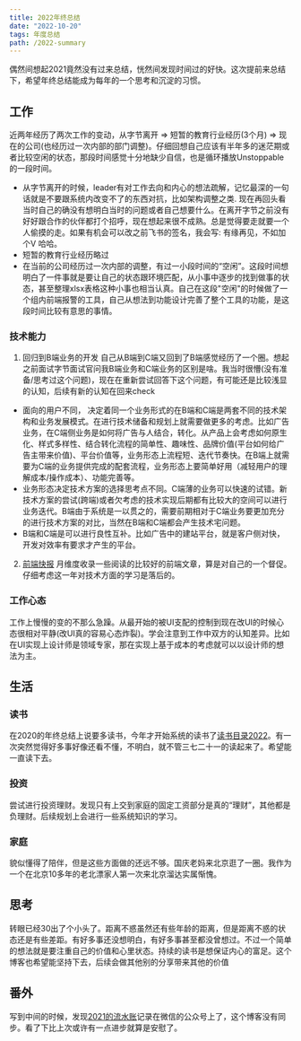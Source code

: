 ```yaml
---
title: 2022年终总结
date: "2022-10-20"
tags: 年度总结
path: /2022-summary
---
```


偶然间想起2021竟然没有过来总结，恍然间发现时间过的好快。这次提前来总结下，希望年终总结能成为每年的一个思考和沉淀的习惯。

## 工作  
近两年经历了两次工作的变动，从字节离开 => 短暂的教育行业经历(3个月) => 现在的公司(也经历过一次内部的部门调整)。仔细回想自己应该有半年多的迷茫期或者比较空闲的状态，那段时间感觉十分地缺少自信，也是循环播放Unstoppable的一段时间。

* 从字节离开的时候，leader有对工作去向和内心的想法疏解，记忆最深的一句话就是不要跟系统内改变不了的东西对抗，比如架构调整之类. 现在再回头看当时自己的确没有想明白当时的问题或者自己想要什么。在离开字节之前没有好好跟合作的伙伴都打个招呼，现在想起来很不成熟。总是觉得要走就要一个人偷摸的走。如果有机会可以改之前飞书的签名，我会写: 有缘再见，不如加个V 哈哈。
* 短暂的教育行业经历略过
* 在当前的公司经历过一次内部的调整，有过一小段时间的“空闲”。这段时间想明白了一件事就是要让自己的状态跟环境匹配，从小事中逐步的找到做事的状态，甚至整理xlsx表格这种小事也相当认真。自己在这段"空闲"的时候做了一个组内前端报警的工具，自己从想法到功能设计完善了整个工具的功能，是这段时间比较有意思的事情。

### 技术能力
1. 回归到B端业务的开发 自己从B端到C端又回到了B端感觉经历了一个圈。想起之前面试字节面试官问我B端业务和C端业务的区别是啥。我当时很懵(没有准备/思考过这个问题)，现在在重新尝试回答下这个问题，有可能还是比较浅显的认知，后续有新的认知在回来check
  * 面向的用户不同， 决定着同一个业务形式的在B端和C端是两套不同的技术架构和业务发展模式。在进行技术储备和规划上就需要做更多的考虑。比如广告业务，在C端侧业务是如何将广告与人结合，转化。从产品上会考虑如何原生化、样式多样性、结合转化流程的简单性、趣味性、品牌价值(平台如何给广告主带来价值)、平台价值等，业务形态上流程短、迭代节奏快。在B端上就需要为C端的业务提供完成的配套流程，业务形态上要简单好用（减轻用户的理解成本/操作成本）、功能完善等。
  * 业务形态决定技术方案的选择思考点不同。C端薄的业务可以快速的试错。新技术方案的尝试(跨端)或者欠考虑的技术实现后期都有比较大的空间可以进行业务迭代。B端由于系统是一以贯之的，需要前期相对于C端业务要更加充分的进行技术方案的对比，当然在B端和C端都会产生技术宅问题。
  * B端和C端是可以进行良性互补。比如广告中的建站平台，就是客户侧对快，开发对效率有要求才产生的平台。

2. [前端快报](https://icantunderstand.cn/%E5%89%8D%E7%AB%AF%E5%BF%AB%E6%8A%A5/) 月维度收录一些阅读的比较好的前端文章，算是对自己的一个督促。仔细考虑这一年对技术方面的学习是落后的。

### 工作心态
工作上慢慢的变的不那么急躁。从最开始的被UI支配的控制到现在改UI的时候心态很相对平静(改UI真的容易心态炸裂)。学会注意到工作中双方的认知差异。比如在UI实现上设计师是领域专家，那在实现上基于成本的考虑就可以以设计师的想法为主。

## 生活

### 读书 
在2020的年终总结上说要多读书，今年才开始系统的读书了[读书目录2022](https://icantunderstand.cn/book-list-2022)。有一次突然觉得好多事好像还看不懂，不明白，就不管三七二十一的读起来了。希望能一直读下去。

### 投资
尝试进行投资理财。发现只有上交到家庭的固定工资部分是真的“理财”，其他都是负理财。后续规划上会进行一些系统知识的学习。

### 家庭
貌似懂得了陪伴，但是这些方面做的还远不够。国庆老妈来北京逛了一圈。我作为一个在北京10多年的老北漂家人第一次来北京溜达实属惭愧。

## 思考
转眼已经30出了个小头了。距离不惑虽然还有些年龄的距离，但是距离不惑的状态还是有些差距。有好多事还没想明白，有好多事甚至都没曾想过。不过一个简单的想法就是要注重自己的价值和心里状态。持续的读书是想保证内心的富足。这个博客也希望能坚持下去，后续会做其他别的分享带来其他的价值

## 番外
写到中间的时候，发现[2021的流水账](https://mp.weixin.qq.com/s?__biz=MzUwOTk5NDI3OA==&mid=2247484174&idx=1&sn=123f7a9b633c3c786519e24f3f4b0072&chksm=f908f747ce7f7e51785450e91d9aa8c68f411f63935b162d9f19b4fea1cb9184ef10b30f3e7f#rd)记录在微信的公众号上了，这个博客没有同步。看了下比上次或许有一点进步就算是安慰了。